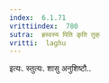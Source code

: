 ```yaml
---
index:  6.1.71
vrittiindex:  780
sutra:  ह्रस्वस्य पिति कृति तुक्
vritti:  laghu 
---
```


इत्यः. स्तुत्यः. शासु अनुशिष्टौ..

